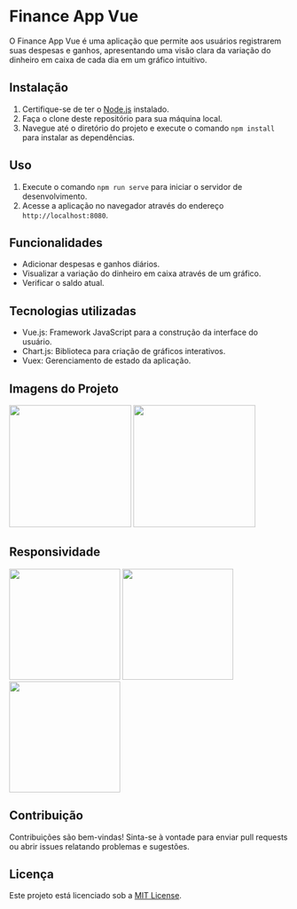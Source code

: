 # Finance App Vue

O Finance App Vue é uma aplicação que permite aos usuários registrarem suas despesas e ganhos, apresentando uma visão clara da variação do dinheiro em caixa de cada dia em um gráfico intuitivo.

## Instalação

1. Certifique-se de ter o [Node.js](https://nodejs.org/) instalado.
2. Faça o clone deste repositório para sua máquina local.
3. Navegue até o diretório do projeto e execute o comando `npm install` para instalar as dependências.

## Uso

1. Execute o comando `npm run serve` para iniciar o servidor de desenvolvimento.
2. Acesse a aplicação no navegador através do endereço `http://localhost:8080`.

## Funcionalidades

- Adicionar despesas e ganhos diários.
- Visualizar a variação do dinheiro em caixa através de um gráfico.
- Verificar o saldo atual.

## Tecnologias utilizadas

- Vue.js: Framework JavaScript para a construção da interface do usuário.
- Chart.js: Biblioteca para criação de gráficos interativos.
- Vuex: Gerenciamento de estado da aplicação.

## Imagens do Projeto

<a href="#	https://github.com/leonardo-cordeiro/finance-app-v…20de%20Tela%202023-08-02%20%C3%A0s%2014.58.02.png"><img src="src/img/Captura de Tela 2023-08-02 às 14.58.02.png" height="220"></a>
<a href="#"><img src="src/img/print_05.png" height="220"></a>

## Responsividade

<a href="#"><img src="src/img/print_02.png" height="200"></a>
<a href="#"><img src="src/img/print_03.png" height="200"></a>
<a href="#"><img src="src/img/print_04.png" height="200"></a>


## Contribuição

Contribuições são bem-vindas! Sinta-se à vontade para enviar pull requests ou abrir issues relatando problemas e sugestões.

## Licença

Este projeto está licenciado sob a [MIT License](LICENSE).
